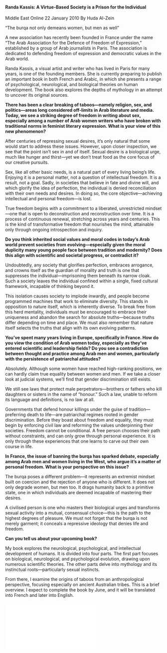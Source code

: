 <h4>Randa Kassis: A Virtue-Based Society is a Prison for the Individual</h4>
Middle East Online
22 January 2010                                                                                                                                  By Huda Al-Zein

“The burqa not only demeans women, but men as well”

A new association has recently been founded in France under the name “The Arab Association for the Defence of Freedom of Expression,” established by a group of Arab journalists in Paris. The association is dedicated to defending freedom of expression and democratic values in the Arab world.

Randa Kassis, a visual artist and writer who has lived in Paris for many years, is one of the founding members. She is currently preparing to publish an important book in both French and Arabic, in which she presents a range of psychological, neurological, and biological theories on human development. The book also explores the depths of mythology in an attempt to uncover its original sources.

<b>There has been a clear breaking of taboos—namely religion, sex, and politics—areas long considered off-limits in Arab literature and media. Today, we see a striking degree of freedom in writing about sex, especially among a number of Arab women writers who have broken with traditional norms in feminist literary expression. What is your view of this new phenomenon?</b>

After centuries of repressing sexual desires, it’s only natural that some would start to address these issues. However, upon closer inspection, we see that the point isn’t sex in and of itself. Sexual desire is a biological urge, much like hunger and thirst—yet we don’t treat food as the core focus of our creative pursuits.

Sex, like all other basic needs, is a natural part of every living being’s life. Enjoying it is a personal matter, not a question of intellectual freedom. It is a result, not a goal. Sadly, in societies that believe in fate and divine will, and which glorify the idea of perfection, the individual is denied reconciliation with their own needs and desires. In doing so, the core objective—achieving intellectual and personal freedom—is lost.

True freedom begins with a commitment to a liberated, unrestricted mindset—one that is open to deconstruction and reconstruction over time. It is a process of continuous renewal, stretching across years and centuries. This is the kind of transformative freedom that nourishes the mind, attainable only through ongoing introspection and inquiry.

<b>Do you think inherited social values and moral codes in today’s Arab world prevent societies from evolving—especially given the moral duplicity many young people face between tradition and modernity? Does this align with scientific and societal progress, or contradict it?</b>

Undoubtedly, any society that glorifies perfection, embraces arrogance, and crowns itself as the guardian of morality and truth is one that suppresses the individual—imprisoning them beneath its narrow cloak. Such a society leaves the individual confined within a single, fixed cultural framework, incapable of thinking beyond it.

This isolation causes society to implode inwardly, and people become programmed machines that work to eliminate diversity. This stands in opposition to nature itself, which is inherently diverse. To break free from this herd mentality, individuals must be encouraged to embrace their uniqueness and abandon the search for absolute truths—because truths differ depending on time and place. We must also remember that nature itself selects the truths that align with its own evolving patterns.

<b>You’ve spent many years living in Europe, specifically in France. How do you view the condition of Arab women today, especially as they’ve entered scientific and leadership fields? Do you see a contradiction between thought and practice among Arab men and women, particularly with the persistence of patriarchal attitudes?</b>

Absolutely. Although some women have reached high-ranking positions, we can hardly claim true equality between women and men. If we take a closer look at judicial systems, we’ll find that gender discrimination still exists.

We still see laws that protect male perpetrators—brothers or fathers who kill daughters or sisters in the name of “honour.” Such a law, unable to reform its language and definitions, is no law at all.

Governments that defend honour killings under the guise of tradition—preferring death to life—are patriarchal regimes rooted in gender discrimination. Before they boast about freedom and equality, they must begin by enforcing civil law and reforming the values underpinning their societies. Freedom cannot be conditional. A free person chooses their path without constraints, and can only grow through personal experience. It is only through these experiences that one learns to carve out their own course in life.

<b>In France, the issue of banning the burqa has sparked debate, especially among Arab men and women living in the West, who argue it’s a matter of personal freedom. What is your perspective on this issue?</b>

The burqa poses a different problem—it represents an extremist mindset built on coercion and the rejection of anyone who is different. It does not only degrade women, but men too. It drags humanity back to a primitive state, one in which individuals are deemed incapable of mastering their desires.

A civilised person is one who masters their biological urges and transforms sexual activity into a mutual, consensual choice—this is the path to the highest degrees of pleasure. We must not forget that the burqa is not merely garment; it conceals a repressive ideology that denies life and freedom.

<b>Can you tell us about your upcoming book?</b>

My book explores the neurological, psychological, and intellectual development of humans. It is divided into four parts. The first part focuses on biological, neurological, and psychological evolution, drawing upon numerous scientific theories. The other parts delve into mythology and its instinctual roots—particularly sexual instincts.

From there, I examine the origins of taboos from an anthropological perspective, focusing especially on ancient Australian tribes. This is a brief overview. I expect to complete the book by June, and it will be translated into French and later into English.

![](26.pdf)
<p></p>


